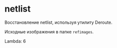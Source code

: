 # netlist

Восстановление netlist, используя утилиту Deroute.

Исходные изображения в папке `refimages`.

Lambda: 6
